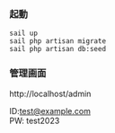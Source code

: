 ### 起動

```
sail up
sail php artisan migrate
sail php artisan db:seed
```

### 管理画面
http://localhost/admin

ID:test@example.com<br>
PW: test2023

